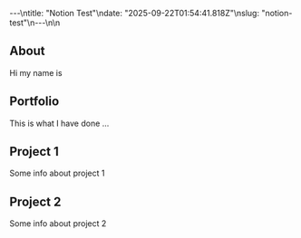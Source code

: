 ---\ntitle: "Notion Test"\ndate: "2025-09-22T01:54:41.818Z"\nslug: "notion-test"\n---\n\n
## About

Hi my name is


## Portfolio

This is what I have done …


## Project 1

Some info about project 1


## Project 2

Some info about project 2

